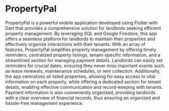 # PropertyPal

PropertyPal is a powerful mobile application developed using Flutter with Dart that provides a comprehensive solution for landlords seeking efficient property management. By leveraging SQL and Google Firestore, this app offers a seamless platform for landlords to maintain their properties and effectively organize interactions with their tenants. With an array of features, PropertyPal simplifies property management by offering timely reminders, centralized property listings, tenant-specific information, and a streamlined section for managing payment details. Landlords can easily set reminders for crucial dates, ensuring they never miss important events such as lease renewals, maintenance schedules, or rent collection. Additionally, the app centralizes all listed properties, allowing for easy access to vital information on each property, while offering a dedicated section for tenant details, enabling effective communication and record-keeping with tenants. Payment information is also conveniently organized, providing landlords with a clear overview of financial records, thus ensuring an organized and hassle-free management experience.
